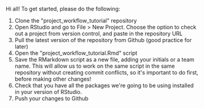Hi all! To get started, please do the following:

1. Clone the "project_workflow_tutorial" repository
2. Open RStudio and go to File > New Project. Choose the option to check out a project from version control, and paste in the repository URL
2. Pull the latest version of the repository from Github (good practice for later)
3. Open the "project_workflow_tutorial.Rmd" script
4. Save the RMarkdown script as a new file, adding your initials or a team name. This will allow us to work on the same script in the same repository without creating commit conflicts, so it's important to do first, before making other changes!
5. Check that you have all the packages we're going to be using installed in your version of RStudio.
6. Push your changes to Github
